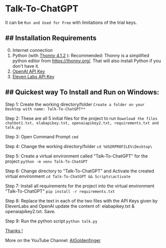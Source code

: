 # Talk-To-ChatGPT

It can be `Run and Used for Free` with limitations of the trial keys. 

## ## Installation Requirements

0. Internet connection
1. Python (with  <a href='https://github.com/thonny/thonny/releases/download/v4.1.2/thonny-4.1.2.exe'>Thonny 4.1.2</a> ):
Recommended: Thonny is a simplified python editor from https://thonny.org/. That will also install Python if you don't have it.
2. <a href='https://platform.openai.com/account/api-keys'>OpenAI API Key</a>
3. <a href='https://elevenlabs.io/history'>Eleven Labs API Key</a> 

## ## Quickest way To Install and Run on Windows:
Step 1: Create the working directory/folder
`Create a folder on your Desktop with name: Talk-To-ChatGPT**`

Step 2: These are all 5 initial files for the project to run
`Download the files chatbot1.txt, elabapikey.txt, openaiapikey2.txt, requirements.txt and talk.py `

Step 3: Open Command Prompt
`cmd`

Step 4: Change the working directory/folder
```cd %USERPROFILE%\Desktop\``` 

Step 5: Create a virtual environment called "Talk-To-ChatGPT" for the project
```python -m venv Talk-To-ChatGPT``` 

Step 6: Change directory to "Talk-To-ChatGPT" and Activate the created virtual environment 
```cd Talk-To-ChatGPT && Scripts\activate```  

Step 7: Install all requirements for the project into the virtual environment "Talk-To-ChatGPT" 
```pip install -r requirements.txt``` 

Step 8: Replace the text in each of the two files with the API Keys given by ElevenLabs and OpenAI
update the content of: elabapikey.txt & openaiapikey2.txt. Save. 

Step 9: Run the python script
```python talk.py```

<a href='https://www.allabtai.com/talk-to-chatgpt/'> Thanks !</a> 



More on the YouTube Channel: <a href='https://www.youtube.com/@AIGoldenfinger'>AIGoldenfinger</a>


